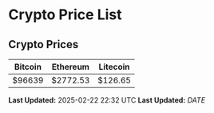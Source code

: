 # Crypto Price List

## Crypto Prices
| Bitcoin | Ethereum | Litecoin |
| ------- | -------- | -------- |
| $96639 | $2772.53 | $126.65 |
**Last Updated:** 2025-02-22 22:32 UTC
**Last Updated:** $DATE$
